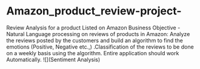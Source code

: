 # Amazon_product_review-project-
Review Analysis for a product Listed on Amazon  Business Objective - Natural Language processing on reviews of products in Amazon: Analyze the reviews posted by the customers and build an algorithm to find the emotions (Positive, Negative etc.,)  .Classification of the reviews to be done on a weekly basis using the algorithm. Entire application should work Automatically.
![](Sentiment Analysis)
